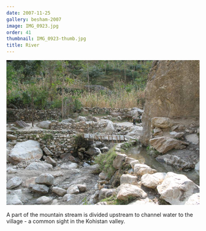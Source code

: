 ```yaml
---
date: 2007-11-25
gallery: besham-2007
image: IMG_0923.jpg
order: 41
thumbnail: IMG_0923-thumb.jpg
title: River
---
```


![River](./IMG_0923.jpg)

A part of the mountain stream is divided upstream to channel water to the village - a common sight in the Kohistan valley.
